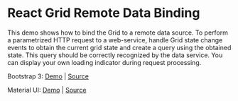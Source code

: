 # React Grid Remote Data Binding

This demo shows how to bind the Grid to a remote data source. To perform a parametrized HTTP request to a web-service, handle
Grid state change events to obtain the current grid state and create a query using the obtained state. This query should be correctly recognized by the data
service. You can display your own loading indicator during request processing.

Bootstrap 3:
[Demo](http://devexpress.github.io/devextreme-reactive/react/grid/demos/#/bootstrap3/featured/remote-data) |
[Source](https://github.com/DevExpress/devextreme-reactive/tree/master/packages/dx-react-demos/src/bootstrap3/featured/remote-data.jsx)

Material UI:
[Demo](http://devexpress.github.io/devextreme-reactive/react/grid/demos/#/material-ui/featured/remote-data) |
[Source](https://github.com/DevExpress/devextreme-reactive/tree/master/packages/dx-react-demos/src/material-ui/featured/remote-data.jsx)

